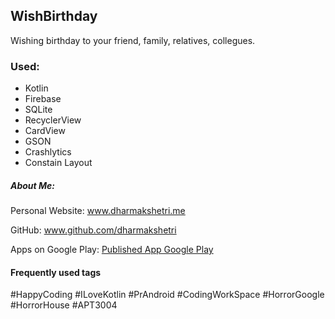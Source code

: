 ## WishBirthday

Wishing birthday to your friend, family, relatives, collegues.

### Used:

-  Kotlin
-  Firebase
-  SQLite
- RecyclerView
- CardView
- GSON
- Crashlytics
- Constain Layout

##### About Me:

Personal Website: www.dharmakshetri.me

GitHub: www.github.com/dharmakshetri

Apps on Google Play: [Published App Google Play](https://play.google.com/store/apps/dev?id=8471425665700230791)


#### Frequently used tags

#HappyCoding #ILoveKotlin #PrAndroid #CodingWorkSpace #HorrorGoogle #HorrorHouse #APT3004
